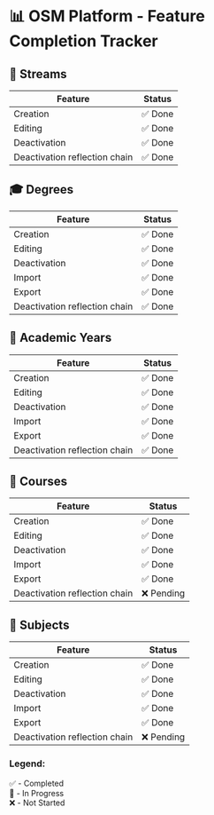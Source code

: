 # 📊 OSM Platform - Feature Completion Tracker

## 🌊 Streams
| Feature                          | Status |
|----------------------------------|--------|
| Creation                         | ✅ Done |
| Editing                          | ✅ Done |
| Deactivation                     | ✅ Done |
| Deactivation reflection chain    | ✅ Done |


## 🎓 Degrees
| Feature            | Status |
|--------------------|--------|
| Creation           | ✅ Done |
| Editing            | ✅ Done |
| Deactivation       | ✅ Done |
| Import             | ✅ Done |
| Export             | ✅ Done |
| Deactivation reflection chain | ✅ Done |


## 📅 Academic Years
| Feature            | Status |
|--------------------|--------|
| Creation           | ✅ Done |
| Editing            | ✅ Done |
| Deactivation       | ✅ Done |
| Import             | ✅ Done |
| Export             | ✅ Done |
| Deactivation reflection chain    | ✅ Done |


## 📅 Courses
| Feature            | Status |
|--------------------|--------|
| Creation           | ✅ Done |
| Editing            | ✅ Done |
| Deactivation       | ✅ Done |
| Import             | ✅ Done |
| Export             | ✅ Done |
| Deactivation reflection chain    | ❌ Pending |

## 📅 Subjects
| Feature            | Status |
|--------------------|--------|
| Creation           | ✅ Done |
| Editing            | ✅ Done |
| Deactivation       | ✅ Done |
| Import             | ✅ Done |
| Export             | ✅ Done |
| Deactivation reflection chain    | ❌ Pending |


### Legend:
✅ - Completed  
🔄 - In Progress  
❌ - Not Started